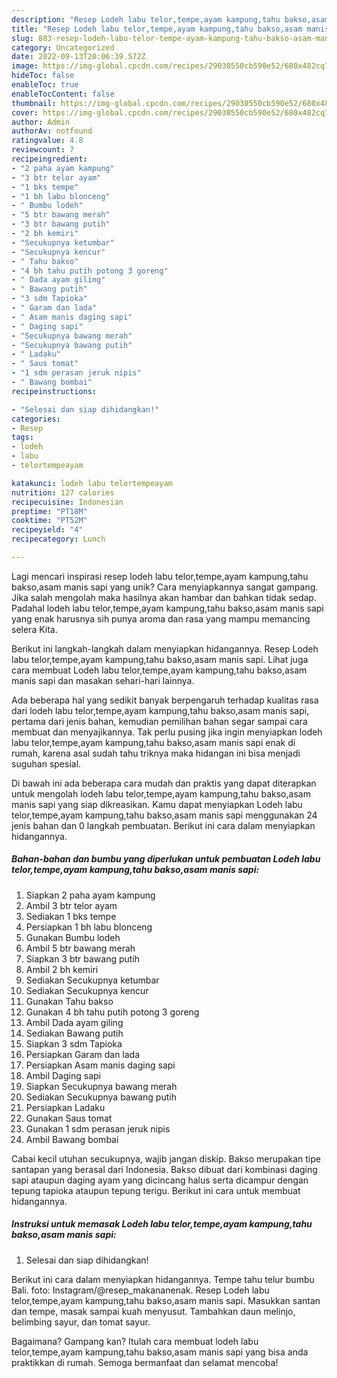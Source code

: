 ```yaml
---
description: "Resep Lodeh labu telor,tempe,ayam kampung,tahu bakso,asam manis sapi yang Bisa Manjain Lidah"
title: "Resep Lodeh labu telor,tempe,ayam kampung,tahu bakso,asam manis sapi yang Bisa Manjain Lidah"
slug: 883-resep-lodeh-labu-telor-tempe-ayam-kampung-tahu-bakso-asam-manis-sapi-yang-bisa-manjain-lidah
category: Uncategorized
date: 2022-09-13T20:06:39.572Z
image: https://img-global.cpcdn.com/recipes/29030550cb590e52/680x482cq70/lodeh-labu-telortempeayam-kampungtahu-baksoasam-manis-sapi-foto-resep-utama.jpg
hideToc: false
enableToc: true
enableTocContent: false
thumbnail: https://img-global.cpcdn.com/recipes/29030550cb590e52/680x482cq70/lodeh-labu-telortempeayam-kampungtahu-baksoasam-manis-sapi-foto-resep-utama.jpg
cover: https://img-global.cpcdn.com/recipes/29030550cb590e52/680x482cq70/lodeh-labu-telortempeayam-kampungtahu-baksoasam-manis-sapi-foto-resep-utama.jpg
author: Admin
authorAv: notfound
ratingvalue: 4.8
reviewcount: 7
recipeingredient:
- "2 paha ayam kampung"
- "3 btr telor ayam"
- "1 bks tempe"
- "1 bh labu blonceng"
- " Bumbu lodeh"
- "5 btr bawang merah"
- "3 btr bawang putih"
- "2 bh kemiri"
- "Secukupnya ketumbar"
- "Secukupnya kencur"
- " Tahu bakso"
- "4 bh tahu putih potong 3 goreng"
- " Dada ayam giling"
- " Bawang putih"
- "3 sdm Tapioka"
- " Garam dan lada"
- " Asam manis daging sapi"
- " Daging sapi"
- "Secukupnya bawang merah"
- "Secukupnya bawang putih"
- " Ladaku"
- " Saus tomat"
- "1 sdm perasan jeruk nipis"
- " Bawang bombai"
recipeinstructions:

- "Selesai dan siap dihidangkan!"
categories:
- Resep
tags:
- lodeh
- labu
- telortempeayam

katakunci: lodeh labu telortempeayam 
nutrition: 127 calories
recipecuisine: Indonesian
preptime: "PT18M"
cooktime: "PT52M"
recipeyield: "4"
recipecategory: Lunch

---
```





Lagi mencari inspirasi resep lodeh labu telor,tempe,ayam kampung,tahu bakso,asam manis sapi yang unik? Cara menyiapkannya sangat gampang. Jika salah mengolah maka hasilnya akan hambar dan bahkan tidak sedap. Padahal lodeh labu telor,tempe,ayam kampung,tahu bakso,asam manis sapi yang enak harusnya sih punya aroma dan rasa yang mampu memancing selera Kita.





Berikut ini langkah-langkah dalam menyiapkan hidangannya. Resep Lodeh labu telor,tempe,ayam kampung,tahu bakso,asam manis sapi. Lihat juga cara membuat Lodeh labu telor,tempe,ayam kampung,tahu bakso,asam manis sapi dan masakan sehari-hari lainnya.

Ada beberapa hal yang sedikit banyak berpengaruh terhadap kualitas rasa dari lodeh labu telor,tempe,ayam kampung,tahu bakso,asam manis sapi, pertama dari jenis bahan, kemudian pemilihan bahan segar sampai cara membuat dan menyajikannya. Tak perlu pusing jika ingin menyiapkan lodeh labu telor,tempe,ayam kampung,tahu bakso,asam manis sapi enak di rumah, karena asal sudah tahu triknya maka hidangan ini bisa menjadi suguhan spesial.






Di bawah ini ada beberapa cara mudah dan praktis yang dapat diterapkan untuk mengolah lodeh labu telor,tempe,ayam kampung,tahu bakso,asam manis sapi yang siap dikreasikan. Kamu dapat menyiapkan Lodeh labu telor,tempe,ayam kampung,tahu bakso,asam manis sapi menggunakan 24 jenis bahan dan 0 langkah pembuatan. Berikut ini cara dalam menyiapkan hidangannya.

<!--inarticleads1-->

##### Bahan-bahan dan bumbu yang diperlukan untuk pembuatan Lodeh labu telor,tempe,ayam kampung,tahu bakso,asam manis sapi:

1. Siapkan 2 paha ayam kampung
1. Ambil 3 btr telor ayam
1. Sediakan 1 bks tempe
1. Persiapkan 1 bh labu blonceng
1. Gunakan  Bumbu lodeh
1. Ambil 5 btr bawang merah
1. Siapkan 3 btr bawang putih
1. Ambil 2 bh kemiri
1. Sediakan Secukupnya ketumbar
1. Sediakan Secukupnya kencur
1. Gunakan  Tahu bakso
1. Gunakan 4 bh tahu putih potong 3 goreng
1. Ambil  Dada ayam giling
1. Sediakan  Bawang putih
1. Siapkan 3 sdm Tapioka
1. Persiapkan  Garam dan lada
1. Persiapkan  Asam manis daging sapi
1. Ambil  Daging sapi
1. Siapkan Secukupnya bawang merah
1. Sediakan Secukupnya bawang putih
1. Persiapkan  Ladaku
1. Gunakan  Saus tomat
1. Gunakan 1 sdm perasan jeruk nipis
1. Ambil  Bawang bombai


Cabai kecil utuhan secukupnya, wajib jangan diskip. Bakso merupakan tipe santapan yang berasal dari Indonesia. Bakso dibuat dari kombinasi daging sapi ataupun daging ayam yang dicincang halus serta dicampur dengan tepung tapioka ataupun tepung terigu. Berikut ini cara untuk membuat hidangannya. 

<!--inarticleads2-->

##### Instruksi untuk memasak Lodeh labu telor,tempe,ayam kampung,tahu bakso,asam manis sapi:


1. Selesai dan siap dihidangkan!

Berikut ini cara dalam menyiapkan hidangannya. Tempe tahu telur bumbu Bali. foto: Instagram/@resep_makananenak. Resep Lodeh labu telor,tempe,ayam kampung,tahu bakso,asam manis sapi. Masukkan santan dan tempe, masak sampai kuah menyusut. Tambahkan daun melinjo, belimbing sayur, dan tomat sayur. 

Bagaimana? Gampang kan? Itulah cara membuat lodeh labu telor,tempe,ayam kampung,tahu bakso,asam manis sapi yang bisa anda praktikkan di rumah. Semoga bermanfaat dan selamat mencoba!

